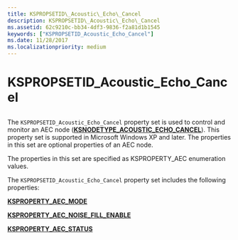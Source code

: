 ```yaml
---
title: KSPROPSETID\_Acoustic\_Echo\_Cancel
description: KSPROPSETID\_Acoustic\_Echo\_Cancel
ms.assetid: 62c9210c-bb34-4df3-9836-f2a81d1b1545
keywords: ["KSPROPSETID_Acoustic_Echo_Cancel"]
ms.date: 11/28/2017
ms.localizationpriority: medium
---
```


# KSPROPSETID\_Acoustic\_Echo\_Cancel


## <span id="ddk_kspropsetid_acoustic_echo_cancel_ks"></span><span id="DDK_KSPROPSETID_ACOUSTIC_ECHO_CANCEL_KS"></span>


The `KSPROPSETID_Acoustic_Echo_Cancel` property set is used to control and monitor an AEC node ([**KSNODETYPE\_ACOUSTIC\_ECHO\_CANCEL**](ksnodetype-acoustic-echo-cancel.md)). This property set is supported in Microsoft Windows XP and later. The properties in this set are optional properties of an AEC node.

The properties in this set are specified as KSPROPERTY\_AEC enumeration values.

The `KSPROPSETID_Acoustic_Echo_Cancel` property set includes the following properties:

[**KSPROPERTY\_AEC\_MODE**](ksproperty-aec-mode.md)

[**KSPROPERTY\_AEC\_NOISE\_FILL\_ENABLE**](ksproperty-aec-noise-fill-enable.md)

[**KSPROPERTY\_AEC\_STATUS**](ksproperty-aec-status.md)

 

 





